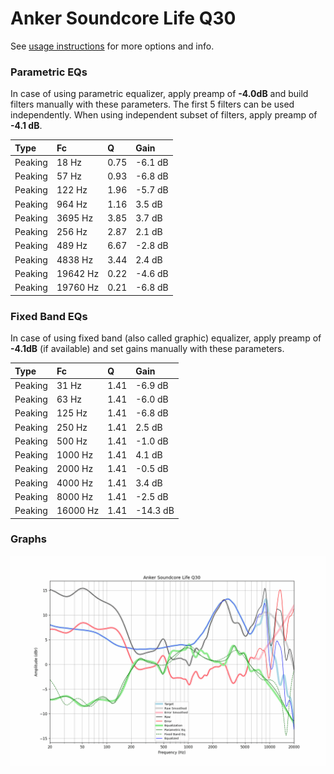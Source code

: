 # Anker Soundcore Life Q30
See [usage instructions](https://github.com/jaakkopasanen/AutoEq#usage) for more options and info.

### Parametric EQs
In case of using parametric equalizer, apply preamp of **-4.0dB** and build filters manually
with these parameters. The first 5 filters can be used independently.
When using independent subset of filters, apply preamp of **-4.1 dB**.

| Type    | Fc       |    Q | Gain    |
|:--------|:---------|:-----|:--------|
| Peaking | 18 Hz    | 0.75 | -6.1 dB |
| Peaking | 57 Hz    | 0.93 | -6.8 dB |
| Peaking | 122 Hz   | 1.96 | -5.7 dB |
| Peaking | 964 Hz   | 1.16 | 3.5 dB  |
| Peaking | 3695 Hz  | 3.85 | 3.7 dB  |
| Peaking | 256 Hz   | 2.87 | 2.1 dB  |
| Peaking | 489 Hz   | 6.67 | -2.8 dB |
| Peaking | 4838 Hz  | 3.44 | 2.4 dB  |
| Peaking | 19642 Hz | 0.22 | -4.6 dB |
| Peaking | 19760 Hz | 0.21 | -6.8 dB |

### Fixed Band EQs
In case of using fixed band (also called graphic) equalizer, apply preamp of **-4.1dB**
(if available) and set gains manually with these parameters.

| Type    | Fc       |    Q | Gain     |
|:--------|:---------|:-----|:---------|
| Peaking | 31 Hz    | 1.41 | -6.9 dB  |
| Peaking | 63 Hz    | 1.41 | -6.0 dB  |
| Peaking | 125 Hz   | 1.41 | -6.8 dB  |
| Peaking | 250 Hz   | 1.41 | 2.5 dB   |
| Peaking | 500 Hz   | 1.41 | -1.0 dB  |
| Peaking | 1000 Hz  | 1.41 | 4.1 dB   |
| Peaking | 2000 Hz  | 1.41 | -0.5 dB  |
| Peaking | 4000 Hz  | 1.41 | 3.4 dB   |
| Peaking | 8000 Hz  | 1.41 | -2.5 dB  |
| Peaking | 16000 Hz | 1.41 | -14.3 dB |

### Graphs
![](./Anker%20Soundcore%20Life%20Q30.png)